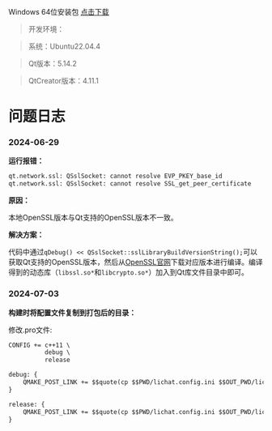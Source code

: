 Windows 64位安装包 [点击下载]()

> 开发环境：

> 系统：Ubuntu22.04.4

> Qt版本：5.14.2

> QtCreator版本：4.11.1

# 问题日志

### 2024-06-29

**运行报错：**

```cmd
qt.network.ssl: QSslSocket: cannot resolve EVP_PKEY_base_id
qt.network.ssl: QSslSocket: cannot resolve SSL_get_peer_certificate
```
**原因：**

本地OpenSSL版本与Qt支持的OpenSSL版本不一致。

**解决方案：**

代码中通过`qDebug() << QSslSocket::sslLibraryBuildVersionString();`可以获取Qt支持的OpenSSL版本，然后从[OpenSSL官网](https://www.openssl.org/source/old/index.html)下载对应版本进行编译。编译得到的动态库（`libssl.so*`和`libcrypto.so*`）加入到Qt库文件目录中即可。

### 2024-07-03

**构建时将配置文件复制到打包后的目录：**

修改.pro文件:

```txt
CONFIG += c++11 \
          debug \
          release

debug: {
    QMAKE_POST_LINK += $$quote(cp $$PWD/lichat.config.ini $$OUT_PWD/lichat.config.ini)
}

release: {
    QMAKE_POST_LINK += $$quote(cp $$PWD/lichat.config.ini $$OUT_PWD/lichat.config.ini)
}
```
